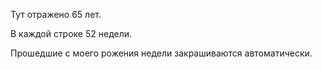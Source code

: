 Тут отражено 65 лет.

В каждой строке 52 недели.

Прошедшие с моего рожения недели закрашиваются автоматически.

